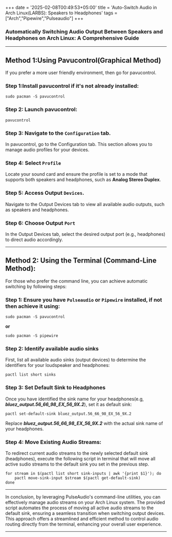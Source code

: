 +++
date = '2025-02-08T00:49:53+05:00'
title = 'Auto-Switch Audio in Arch Linux(LARBS): Speakers to Headphones'
tags = ["Arch","Pipewire","Pulseaudio"]
+++
### Automatically Switching Audio Output Between Speakers and Headphones on Arch Linux: A Comprehensive Guide

---

## Method 1:Using Pavucontrol(Graphical Method)

If you prefer a more user friendly environment, then go for pavucontrol.

### Step 1:Install **pavucontrol** if it's not already installed:
~~~
sudo pacman -S pavucontrol
~~~

### Step 2: Launch **pavucontrol**:
~~~
pavucontrol
~~~

### Step 3: Navigate to the `Configuration` tab.
In pavucontrol, go to the Configuration tab. This section allows you to manage audio profiles for your devices.

### Step 4:  Select `Profile`
Locate your sound card and ensure the profile is set to a mode that supports both speakers and headphones, such as **Analog Stereo Duplex**.

### Step 5: Access Output `Devices`.
Navigate to the Output Devices tab to view all available audio outputs, such as speakers and headphones.

### Step 6: Choose Output `Port`
In the Output Devices tab, select the desired output port (e.g., headphones) to direct audio accordingly.

---

## Method 2: Using the Terminal (Command-Line Method):

For those who prefer the command line, you can achieve automatic switching by following steps:

### Step 1: Ensure you have `Pulseaudio` or `Pipewire` installed, if not then achieve it using:

~~~
sudo pacman -S pavucontrol
~~~
**or**
~~~
sudo pacman -S pipewire
~~~

### Step 2: Identify available audio sinks
First, list all available audio sinks (output devices) to determine the identifiers for your loudspeaker and headphones:
~~~
pactl list short sinks
~~~

### Step 3: Set Default Sink to Headphones
Once you have identified the sink name for your headphones(e.g, ***bluez_output.56_66_98_EX_56_9X.2***), set it as default sink:
~~~
pactl set-default-sink bluez_output.56_66_98_EX_56_9X.2
~~~
Replace ***bluez_output.56_66_98_EX_56_9X.2*** with the actual sink name of your headphones.

### Step 4: Move Existing Audio Streams:
To redirect current audio streams to the newly selected default sink (headphones), execute the following script in terminal that will move all active sudio streams to the default sink you set in the previous step.
~~~
for stream in $(pactl list short sink-inputs | awk '{print $1}'); do
    pactl move-sink-input $stream $(pactl get-default-sink)
done
~~~

---

In conclusion, by leveraging PulseAudio's command-line utilities, you can effectively manage audio streams on your Arch Linux system. The provided script automates the process of moving all active audio streams to the default sink, ensuring a seamless transition when switching output devices. This approach offers a streamlined and efficient method to control audio routing directly from the terminal, enhancing your overall user experience.

---
